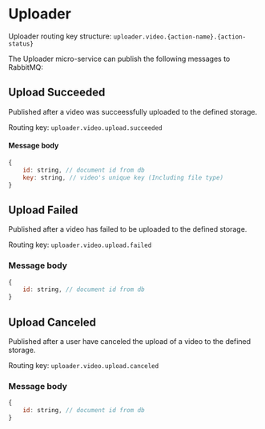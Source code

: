 # Uploader

Uploader routing key structure: `uploader.video.{action-name}.{action-status}`

The Uploader micro-service can publish the following messages to RabbitMQ:

## Upload Succeeded

Published after a video was succeessfully uploaded to the defined storage.

Routing key: `uploader.video.upload.succeeded`

#### Message body
``` javascript
{
    id: string, // document id from db
    key: string, // video's unique key (Including file type)
}
```

## Upload Failed
Published after a video has failed to be uploaded to the defined storage.

Routing key: `uploader.video.upload.failed`

### Message body
``` javascript
{
    id: string, // document id from db
}
```

## Upload Canceled
Published after a user have canceled the upload of a video to the defined storage.

Routing key: `uploader.video.upload.canceled`

### Message body
``` javascript
{
    id: string, // document id from db
}
```